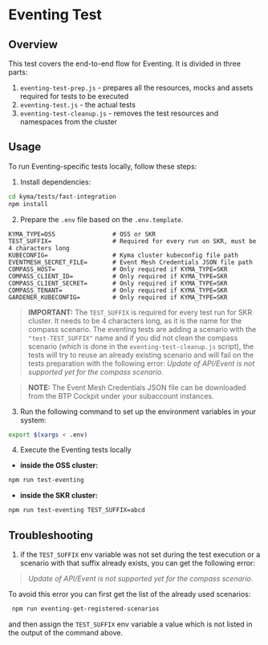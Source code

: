 # Eventing Test


## Overview 

This test covers the end-to-end flow for Eventing. It is divided in three parts:
1. `eventing-test-prep.js` - prepares all the resources, mocks and assets required for tests to be executed
2. `eventing-test.js` - the actual tests
3. `eventing-test-cleanup.js` - removes the test resources and namespaces from the cluster

## Usage
To run Eventing-specific tests locally, follow these steps:

1. Install dependencies:
```bash
cd kyma/tests/fast-integration
npm install
```

2. Prepare the `.env` file based on the `.env.template`.
```
KYMA_TYPE=OSS                # OSS or SKR
TEST_SUFFIX=                 # Required for every run on SKR, must be 4 characters long
KUBECONFIG=                  # Kyma cluster kubeconfig file path
EVENTMESH_SECRET_FILE=       # Event Mesh Credentials JSON file path
COMPASS_HOST=                # Only required if KYMA_TYPE=SKR
COMPASS_CLIENT_ID=           # Only required if KYMA_TYPE=SKR
COMPASS_CLIENT_SECRET=       # Only required if KYMA_TYPE=SKR
COMPASS_TENANT=              # Only required if KYMA_TYPE=SKR
GARDENER_KUBECONFIG=         # Only required if KYMA_TYPE=SKR
```
>**IMPORTANT:** The `TEST_SUFFIX` is required for every test run for SKR cluster. It needs to be 4 characters long, as it is the name for the compass scenario.
> The eventing tests are adding a scenario with the `"test-TEST_SUFFIX"` name and if you did not clean the compass scenario (which is done in the `eventing-test-cleanup.js` script),
> the tests will try to reuse an already existing scenario and will fail on the tests preparation with the following error: *Update of API/Event is not supported yet for the compass scenario*.

>**NOTE:** The Event Mesh Credentials JSON file can be downloaded from the BTP Cockpit under your subaccount instances.

3. Run the following command to set up the environment variables in your system:
```bash
export $(xargs < .env)
```

4. Execute the Eventing tests locally

- **inside the OSS cluster:**
```bash
npm run test-eventing
```
- **inside the SKR cluster:**
```bash
npm run test-eventing TEST_SUFFIX=abcd
```

## Troubleshooting ##

1. if the `TEST_SUFFIX` env variable was not set during the test execution or a scenario with that suffix already exists, you can get the following error:
>_Update of API/Event is not supported yet for the compass scenario_.

To avoid this error you can first get the list of the already used scenarios:
```bash
 npm run eventing-get-registered-scenarios
```
and then assign the `TEST_SUFFIX` env variable a value which is not listed in the output of the command above.